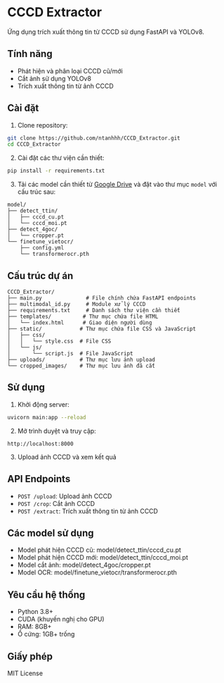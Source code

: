 # CCCD Extractor

Ứng dụng trích xuất thông tin từ CCCD sử dụng FastAPI và YOLOv8.

## Tính năng

- Phát hiện và phân loại CCCD cũ/mới
- Cắt ảnh sử dụng YOLOv8
- Trích xuất thông tin từ ảnh CCCD

## Cài đặt

1. Clone repository:
```bash
git clone https://github.com/ntanhhh/CCCD_Extractor.git
cd CCCD_Extractor
```

2. Cài đặt các thư viện cần thiết:
```bash
pip install -r requirements.txt
```

3. Tải các model cần thiết từ [Google Drive](https://drive.google.com/drive/folders/14t1fJQrsg2noPLxsUB854mmRwEP9vU6d?usp=sharing) và đặt vào thư mục `model` với cấu trúc sau:
```
model/
├── detect_ttin/
│   ├── cccd_cu.pt
│   └── cccd_moi.pt
├── detect_4goc/
│   └── cropper.pt
└── finetune_vietocr/
    ├── config.yml
    └── transformerocr.pth
```

## Cấu trúc dự án

```
CCCD_Extractor/
├── main.py              # File chính chứa FastAPI endpoints
├── multimodal_id.py     # Module xử lý CCCD
├── requirements.txt     # Danh sách thư viện cần thiết
├── templates/          # Thư mục chứa file HTML
│   └── index.html      # Giao diện người dùng
├── static/            # Thư mục chứa file CSS và JavaScript
│   ├── css/
│   │   └── style.css  # File CSS
│   └── js/
│       └── script.js  # File JavaScript
├── uploads/           # Thư mục lưu ảnh upload
└── cropped_images/    # Thư mục lưu ảnh đã cắt
```

## Sử dụng

1. Khởi động server:
```bash
uvicorn main:app --reload
```

2. Mở trình duyệt và truy cập:
```
http://localhost:8000
```

3. Upload ảnh CCCD và xem kết quả

## API Endpoints

- `POST /upload`: Upload ảnh CCCD
- `POST /crop`: Cắt ảnh CCCD
- `POST /extract`: Trích xuất thông tin từ ảnh CCCD

## Các model sử dụng

- Model phát hiện CCCD cũ: model/detect_ttin/cccd_cu.pt
- Model phát hiện CCCD mới: model/detect_ttin/cccd_moi.pt
- Model cắt ảnh: model/detect_4goc/cropper.pt
- Model OCR: model/finetune_vietocr/transformerocr.pth

## Yêu cầu hệ thống

- Python 3.8+
- CUDA (khuyến nghị cho GPU)
- RAM: 8GB+
- Ổ cứng: 1GB+ trống

## Giấy phép

MIT License 